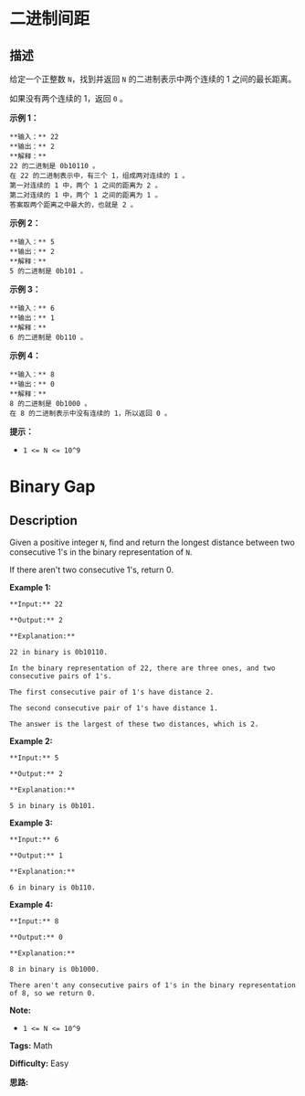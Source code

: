 # 二进制间距

## 描述

给定一个正整数 `N`，找到并返回 `N` 的二进制表示中两个连续的 1 之间的最长距离。

如果没有两个连续的 1，返回 `0` 。



**示例 1：**

    
    
    **输入：** 22
    **输出：** 2
    **解释：**
    22 的二进制是 0b10110 。
    在 22 的二进制表示中，有三个 1，组成两对连续的 1 。
    第一对连续的 1 中，两个 1 之间的距离为 2 。
    第二对连续的 1 中，两个 1 之间的距离为 1 。
    答案取两个距离之中最大的，也就是 2 。
    

**示例 2：**

    
    
    **输入：** 5
    **输出：** 2
    **解释：**
    5 的二进制是 0b101 。
    

**示例 3：**

    
    
    **输入：** 6
    **输出：** 1
    **解释：**
    6 的二进制是 0b110 。
    

**示例 4：**

    
    
    **输入：** 8
    **输出：** 0
    **解释：**
    8 的二进制是 0b1000 。
    在 8 的二进制表示中没有连续的 1，所以返回 0 。
    



**提示：**

  * `1 <= N <= 10^9`



# Binary Gap

## Description



Given a positive integer `N`, find and return the longest distance between two consecutive 1's in the binary representation of `N`.

If there aren't two consecutive 1's, return 0.



**Example 1:**

    
    
    **Input:** 22
    **Output:** 2
    **Explanation:**
    22 in binary is 0b10110.
    In the binary representation of 22, there are three ones, and two consecutive pairs of 1's.
    The first consecutive pair of 1's have distance 2.
    The second consecutive pair of 1's have distance 1.
    The answer is the largest of these two distances, which is 2.
    

**Example 2:**

    
    
    **Input:** 5
    **Output:** 2
    **Explanation:**
    5 in binary is 0b101.
    

**Example 3:**

    
    
    **Input:** 6
    **Output:** 1
    **Explanation:**
    6 in binary is 0b110.
    

**Example 4:**

    
    
    **Input:** 8
    **Output:** 0
    **Explanation:**
    8 in binary is 0b1000.
    There aren't any consecutive pairs of 1's in the binary representation of 8, so we return 0.
    



**Note:**

  * `1 <= N <= 10^9`


**Tags:** Math

**Difficulty:** Easy

**思路:**
